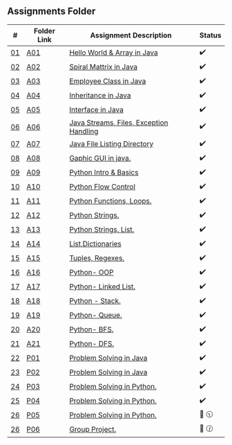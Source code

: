 ## Assignments Folder

|      #      | Folder Link  | Assignment Description                           | Status             |
| :---------: | ------------ | ------------------------------------------------ | ------------------ |
| [01](./A01) | [A01](./A01) | [Hello World & Array in Java](./A01)             | :heavy_check_mark: |
| [02](./A02) | [A02](./A02) | [Spiral Mattrix in Java](./A02)                  | :heavy_check_mark: |
| [03](./A03) | [A03](./A03) | [Employee Class in Java](./A03)                  | :heavy_check_mark: |
| [04](./A04) | [A04](./A04) | [Inheritance in Java](./A04)                     | :heavy_check_mark: |
| [05](./A05) | [A05](./A05) | [Interface in Java](./A05)                       | :heavy_check_mark: |
| [06](./A06) | [A06](./A06) | [Java Streams, Files, Exception Handling](./A06) | :heavy_check_mark: |
| [07](./A07) | [A07](./A07) | [Java File Listing Directory](./A07)             | :heavy_check_mark: |
| [08](./A08) | [A08](./A08) | [Gaphic GUI in java.](./A08)                     | :heavy_check_mark: |
| [09](./A09) | [A09](./A09) | [Python Intro & Basics](./A09)                   | :heavy_check_mark: |
| [10](./A10) | [A10](./A10) | [Python Flow Control](./A10)                     | :heavy_check_mark: |
| [11](./A11) | [A11](./A11) | [Python Functions, Loops.](./A11)                | :heavy_check_mark: |
| [12](./A12) | [A12](./A12) | [Python Strings.](./A12)                         | :heavy_check_mark: |
| [13](./A13) | [A13](./A13) | [Python Strings, List.](./A13)                   | :heavy_check_mark: |
| [14](./A14) | [A14](./A14) | [List,Dictionaries](./A14)                       | :heavy_check_mark: |
| [15](./A15) | [A15](./A15) | [Tuples, Regexes.](./A15)                        | :heavy_check_mark: |
| [16](./A16) | [A16](./A16) | [Python- OOP](./A16)                             | :heavy_check_mark: |
| [17](./A17) | [A17](./A17) | [Python- Linked List.](./A17)                    | :heavy_check_mark: |
| [18](./A18) | [A18](./A18) | [Python - Stack.](./A18)                         | :heavy_check_mark: |
| [19](./A19) | [A19](./A19) | [Python- Queue.](./A19)                          | :heavy_check_mark: |
| [20](./A20) | [A20](./A20) | [Python- BFS.](./A20)                            | :heavy_check_mark: |
| [21](./A21) | [A21](./A21) | [Python- DFS.](./A21)                            | :heavy_check_mark: |
| [22](./P01) | [P01](./P01) | [Problem Solving in Java](./P01)                 | :heavy_check_mark: |
| [23](./P02) | [P02](./P02) | [Problem Solving in Java](./P02)                 | :heavy_check_mark: |
| [24](./P03) | [P03](./P03) | [Problem Solving in Python.](./P03)              | :heavy_check_mark: |
| [25](./P04) | [P04](./P04) | [Problem Solving in Python.](./P04)              | :heavy_check_mark: |
| [26](./P05) | [P05](./P05) | [Problem Solving in Python.](./P05)              | 🔴 🕥                 |
| [26](./P06) | [P06](./P06) | [Group Project.](./P06)                          | 🔴 🕜                 |
